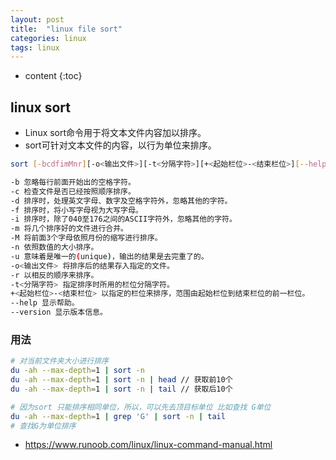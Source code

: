 ```yaml
---
layout: post
title:  "linux file sort"
categories: linux
tags: linux
---
```


* content
{:toc}

## linux sort
* Linux sort命令用于将文本文件内容加以排序。
* sort可针对文本文件的内容，以行为单位来排序。

```bash 
sort [-bcdfimMnr][-o<输出文件>][-t<分隔字符>][+<起始栏位>-<结束栏位>][--help][--verison][文件]

-b 忽略每行前面开始出的空格字符。
-c 检查文件是否已经按照顺序排序。
-d 排序时，处理英文字母、数字及空格字符外，忽略其他的字符。
-f 排序时，将小写字母视为大写字母。
-i 排序时，除了040至176之间的ASCII字符外，忽略其他的字符。
-m 将几个排序好的文件进行合并。
-M 将前面3个字母依照月份的缩写进行排序。
-n 依照数值的大小排序。
-u 意味着是唯一的(unique)，输出的结果是去完重了的。
-o<输出文件> 将排序后的结果存入指定的文件。
-r 以相反的顺序来排序。
-t<分隔字符> 指定排序时所用的栏位分隔字符。
+<起始栏位>-<结束栏位> 以指定的栏位来排序，范围由起始栏位到结束栏位的前一栏位。
--help 显示帮助。
--version 显示版本信息。
```




### 用法
```bash
# 对当前文件夹大小进行排序
du -ah --max-depth=1 | sort -n
du -ah --max-depth=1 | sort -n | head // 获取前10个
du -ah --max-depth=1 | sort -n | tail // 获取后10个

# 因为sort 只能排序相同单位，所以，可以先去顶目标单位 比如查找 G单位
du -ah --max-depth=1 | grep 'G' | sort -n | tail 
# 查找G为单位排序 
```


* https://www.runoob.com/linux/linux-command-manual.html
